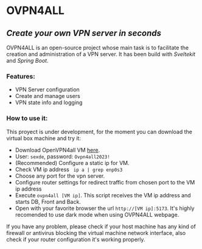 # OVPN4ALL
## _Create your own VPN server in seconds_

OVPN4ALL is an open-source project whose main task is to facilitate the creation and administration of a VPN server.
It has been build with *Sveltekit* and *Spring Boot*.

### Features:
- VPN Server configuration
- Create and manage users
- VPN state info and logging

### How to use it:

This proyect is under development, for the moment you can download the virtual box machine and try it:
- Download OpenVPN4all VM [here](https://mega.nz/file/z153QAgI#PrtCfff5yVx9Lnsn-u1H5th8_Cfm4K_6SwACHW9bKpQ).
- User: `sexde`, password: `Ovpn4all2023!`
- (Recommended) Configure a static ip for VM.
- Check VM ip address ` ip a | grep enp0s3`
- Choose any port for the vpn server.
- Configure router settings for redirect traffic from chosen port to the VM ip address 
- Execute `ovpn4all [VM ip]`. This script receives the VM ip address and starts DB, Front and Back.
- Open with your favorite browser the url `http://[VM ip]:5173`. It's highly recomended to use dark mode when using OVPN4ALL webpage.

If you have any problem, please check if your host machine has any kind of firewall or antivirus blocking the virtual machine network interface, also check if your router configuration it's working properly.
